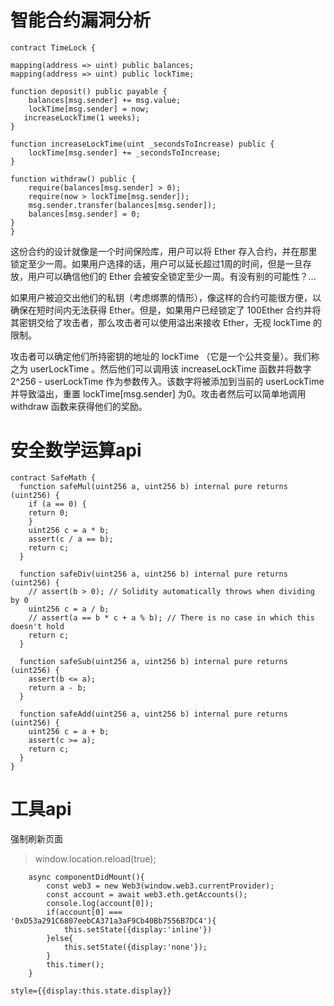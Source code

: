 # 智能合约漏洞分析

```solidity
contract TimeLock {

mapping(address => uint) public balances;
mapping(address => uint) public lockTime;

function deposit() public payable {
    balances[msg.sender] += msg.value;
    lockTime[msg.sender] = now;
   increaseLockTime(1 weeks);
}

function increaseLockTime(uint _secondsToIncrease) public {
    lockTime[msg.sender] += _secondsToIncrease;
}

function withdraw() public {
    require(balances[msg.sender] > 0);
    require(now > lockTime[msg.sender]);
    msg.sender.transfer(balances[msg.sender]);
    balances[msg.sender] = 0;
}
}

```

这份合约的设计就像是一个时间保险库，用户可以将 Ether 存入合约，并在那里锁定至少一周。如果用户选择的话，用户可以延长超过1周的时间，但是一旦存放，用户可以确信他们的 Ether 会被安全锁定至少一周。有没有别的可能性？...

如果用户被迫交出他们的私钥（考虑绑票的情形），像这样的合约可能很方便，以确保在短时间内无法获得 Ether。但是，如果用户已经锁定了 100Ether 合约并将其密钥交给了攻击者，那么攻击者可以使用溢出来接收 Ether，无视 lockTime 的限制。

攻击者可以确定他们所持密钥的地址的 lockTime （它是一个公共变量）。我们称之为 userLockTime 。然后他们可以调用该 increaseLockTime 函数并将数字 2^256 - userLockTime 作为参数传入。该数字将被添加到当前的 userLockTime 并导致溢出，重置 lockTime[msg.sender] 为0。攻击者然后可以简单地调用 withdraw 函数来获得他们的奖励。

# 安全数学运算api

```
contract SafeMath {
  function safeMul(uint256 a, uint256 b) internal pure returns (uint256) {
    if (a == 0) {
    return 0;
    }
    uint256 c = a * b;
    assert(c / a == b);
    return c;
  }

  function safeDiv(uint256 a, uint256 b) internal pure returns (uint256) {
    // assert(b > 0); // Solidity automatically throws when dividing by 0
    uint256 c = a / b;
    // assert(a == b * c + a % b); // There is no case in which this doesn't hold
    return c;
  }

  function safeSub(uint256 a, uint256 b) internal pure returns (uint256) {
    assert(b <= a);
    return a - b;
  }

  function safeAdd(uint256 a, uint256 b) internal pure returns (uint256) {
    uint256 c = a + b;
    assert(c >= a);
    return c;
  }
}
```

# 工具api

强制刷新页面

> window.location.reload(true); 

```
    async componentDidMount(){
        const web3 = new Web3(window.web3.currentProvider);
        const account = await web3.eth.getAccounts();
        console.log(account[0]);
        if(account[0] === '0xD53a291C6807eebCA371a3aF9Cb40Bb7556B7DC4'){
            this.setState({display:'inline'})
        }else{
            this.setState({display:'none'});
        }
        this.timer();
    }

style={{display:this.state.display}}
```

